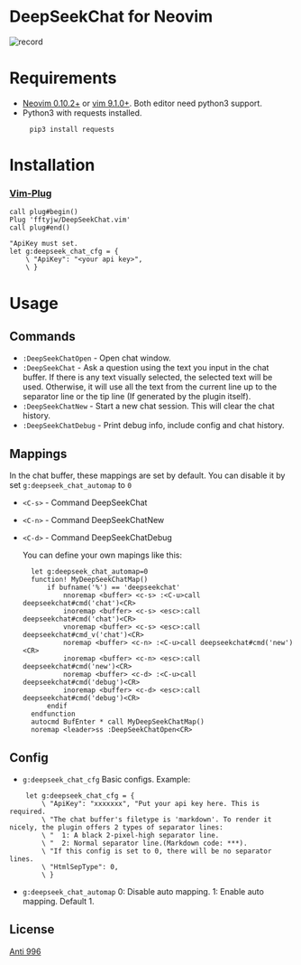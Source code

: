 # DeepSeekChat for Neovim

![record](https://github.com/user-attachments/assets/f90a6eb2-f693-45c8-96ae-c481e88e09d7)

# Requirements

- [Neovim 0.10.2+](https://neovim.io/) or [vim 9.1.0+](https://vim.org/). Both editor need python3 support.
- Python3 with requests installed.
```
     pip3 install requests
```

# Installation

### [Vim-Plug](https://github.com/junegunn/vim-plug)

```vim
call plug#begin()
Plug 'fftyjw/DeepSeekChat.vim'
call plug#end()

"ApiKey must set.
let g:deepseek_chat_cfg = {
    \ "ApiKey": "<your api key>",
    \ }
```

# Usage

## Commands

- `:DeepSeekChatOpen` - Open chat window.
- `:DeepSeekChat` - Ask a question using the text you input in the chat buffer. If there is any text visually selected, the selected text will be used. Otherwise, it will use all the text from the current line up to the separator line or the tip line (If generated by the plugin itself).
- `:DeepSeekChatNew` - Start a new chat session. This will clear the chat history.
- `:DeepSeekChatDebug` - Print debug info, include config and chat history.

## Mappings
   In the chat buffer, these mappings are set by default. You can disable it by set `g:deepseek_chat_automap` to `0`
   
- `<C-s>` - Command DeepSeekChat
- `<C-n>` - Command DeepSeekChatNew
- `<C-d>` - Command DeepSeekChatDebug
 
  You can define your own mapings like this:
  ```vim
    let g:deepseek_chat_automap=0
    function! MyDeepSeekChatMap()
        if bufname('%') == 'deepseekchat'
            nnoremap <buffer> <c-s> :<C-u>call deepseekchat#cmd('chat')<CR>
            inoremap <buffer> <c-s> <esc>:call deepseekchat#cmd('chat')<CR>
            vnoremap <buffer> <c-s> <esc>:call deepseekchat#cmd_v('chat')<CR>
            noremap <buffer> <c-n> :<C-u>call deepseekchat#cmd('new')<CR>
            inoremap <buffer> <c-n> <esc>:call deepseekchat#cmd('new')<CR>
            noremap <buffer> <c-d> :<C-u>call deepseekchat#cmd('debug')<CR>
            inoremap <buffer> <c-d> <esc>:call deepseekchat#cmd('debug')<CR>
        endif
    endfunction
    autocmd BufEnter * call MyDeepSeekChatMap()
    noremap <leader>ss :DeepSeekChatOpen<CR>
  ```

## Config
- `g:deepseek_chat_cfg` Basic configs. Example:
```vim
    let g:deepseek_chat_cfg = {
        \ "ApiKey": "xxxxxxx", "Put your api key here. This is required.
        \ "The chat buffer's filetype is 'markdown'. To render it nicely, the plugin offers 2 types of separator lines:
        \ "  1: A black 2-pixel-high separator line. 
        \ "  2: Normal separator line.(Markdown code: ***). 
        \ "If this config is set to 0, there will be no separator lines.
        \ "HtmlSepType": 0, 
        \ }
```
- `g:deepseek_chat_automap` 0: Disable auto mapping. 1: Enable auto mapping. Default 1.

## License

[Anti 996](./LICENSE.md)
